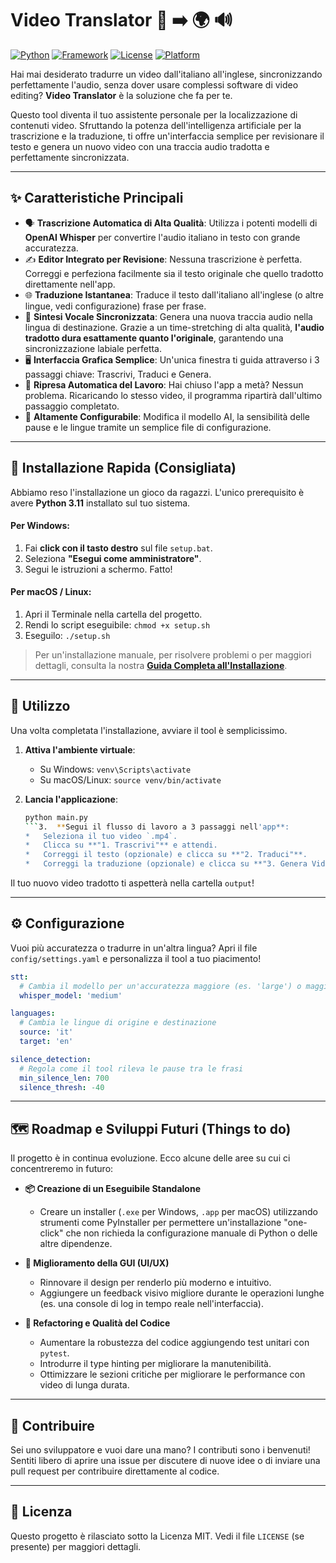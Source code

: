 # Video Translator 🎥 ➡️ 🌍 🔊

[![Python](https://img.shields.io/badge/Python-3.11-blue?logo=python)](https://www.python.org/)
[![Framework](https://img.shields.io/badge/Framework-Kivy-purple.svg)](https://kivy.org/)
[![License](https://img.shields.io/badge/License-MIT-green.svg)](https://opensource.org/licenses/MIT)
[![Platform](https://img.shields.io/badge/Platform-Windows%20%7C%20macOS%20%7C%20Linux-lightgrey.svg)](Guida_Installazione.html)

Hai mai desiderato tradurre un video dall'italiano all'inglese, sincronizzando perfettamente l'audio, senza dover usare complessi software di video editing? **Video Translator** è la soluzione che fa per te.

Questo tool diventa il tuo assistente personale per la localizzazione di contenuti video. Sfruttando la potenza dell'intelligenza artificiale per la trascrizione e la traduzione, ti offre un'interfaccia semplice per revisionare il testo e genera un nuovo video con una traccia audio tradotta e perfettamente sincronizzata.


---

## ✨ Caratteristiche Principali

*   🗣️ **Trascrizione Automatica di Alta Qualità**: Utilizza i potenti modelli di **OpenAI Whisper** per convertire l'audio italiano in testo con grande accuratezza.
*   ✍️ **Editor Integrato per Revisione**: Nessuna trascrizione è perfetta. Correggi e perfeziona facilmente sia il testo originale che quello tradotto direttamente nell'app.
*   🌐 **Traduzione Istantanea**: Traduce il testo dall'italiano all'inglese (o altre lingue, vedi configurazione) frase per frase.
*   🎤 **Sintesi Vocale Sincronizzata**: Genera una nuova traccia audio nella lingua di destinazione. Grazie a un time-stretching di alta qualità, **l'audio tradotto dura esattamente quanto l'originale**, garantendo una sincronizzazione labiale perfetta.
*   🖥️ **Interfaccia Grafica Semplice**: Un'unica finestra ti guida attraverso i 3 passaggi chiave: Trascrivi, Traduci e Genera.
*   💾 **Ripresa Automatica del Lavoro**: Hai chiuso l'app a metà? Nessun problema. Ricaricando lo stesso video, il programma ripartirà dall'ultimo passaggio completato.
*   🔧 **Altamente Configurabile**: Modifica il modello AI, la sensibilità delle pause e le lingue tramite un semplice file di configurazione.

---

## 🚀 Installazione Rapida (Consigliata)

Abbiamo reso l'installazione un gioco da ragazzi. L'unico prerequisito è avere **Python 3.11** installato sul tuo sistema.

#### Per Windows:
1.  Fai **click con il tasto destro** sul file `setup.bat`.
2.  Seleziona **"Esegui come amministratore"**.
3.  Segui le istruzioni a schermo. Fatto!

#### Per macOS / Linux:
1.  Apri il Terminale nella cartella del progetto.
2.  Rendi lo script eseguibile: `chmod +x setup.sh`
3.  Eseguilo: `./setup.sh`

> Per un'installazione manuale, per risolvere problemi o per maggiori dettagli, consulta la nostra **[Guida Completa all'Installazione](Guida_Installazione.html)**.

---

## 🎯 Utilizzo

Una volta completata l'installazione, avviare il tool è semplicissimo.

1.  **Attiva l'ambiente virtuale**:
    *   Su Windows: `venv\Scripts\activate`
    *   Su macOS/Linux: `source venv/bin/activate`

2.  **Lancia l'applicazione**:
    ```bash
    python main.py
    ```3.  **Segui il flusso di lavoro a 3 passaggi nell'app**:
    *   Seleziona il tuo video `.mp4`.
    *   Clicca su **"1. Trascrivi"** e attendi.
    *   Correggi il testo (opzionale) e clicca su **"2. Traduci"**.
    *   Correggi la traduzione (opzionale) e clicca su **"3. Genera Video"**.

Il tuo nuovo video tradotto ti aspetterà nella cartella `output`!

---

## ⚙️ Configurazione

Vuoi più accuratezza o tradurre in un'altra lingua? Apri il file `config/settings.yaml` e personalizza il tool a tuo piacimento!

```yaml
stt:
  # Cambia il modello per un'accuratezza maggiore (es. 'large') o maggiore velocità (es. 'base')
  whisper_model: 'medium'

languages:
  # Cambia le lingue di origine e destinazione
  source: 'it'
  target: 'en'

silence_detection:
  # Regola come il tool rileva le pause tra le frasi
  min_silence_len: 700
  silence_thresh: -40
```

---

## 🗺️ Roadmap e Sviluppi Futuri (Things to do)

Il progetto è in continua evoluzione. Ecco alcune delle aree su cui ci concentreremo in futuro:

*   **📦 Creazione di un Eseguibile Standalone**
    *   Creare un installer (`.exe` per Windows, `.app` per macOS) utilizzando strumenti come PyInstaller per permettere un'installazione "one-click" che non richieda la configurazione manuale di Python o delle altre dipendenze.

*   **🎨 Miglioramento della GUI (UI/UX)**
    *   Rinnovare il design per renderlo più moderno e intuitivo.
    *   Aggiungere un feedback visivo migliore durante le operazioni lunghe (es. una console di log in tempo reale nell'interfaccia).

*   **🧹 Refactoring e Qualità del Codice**
    *   Aumentare la robustezza del codice aggiungendo test unitari con `pytest`.
    *   Introdurre il type hinting per migliorare la manutenibilità.
    *   Ottimizzare le sezioni critiche per migliorare le performance con video di lunga durata.

---

## 🤝 Contribuire

Sei uno sviluppatore e vuoi dare una mano? I contributi sono i benvenuti! Sentiti libero di aprire una issue per discutere di nuove idee o di inviare una pull request per contribuire direttamente al codice.

---

## 📜 Licenza

Questo progetto è rilasciato sotto la Licenza MIT. Vedi il file `LICENSE` (se presente) per maggiori dettagli.
